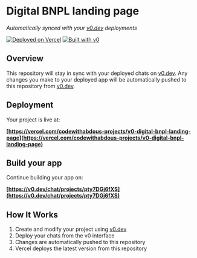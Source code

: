 # Digital BNPL landing page

*Automatically synced with your [v0.dev](https://v0.dev) deployments*

[![Deployed on Vercel](https://img.shields.io/badge/Deployed%20on-Vercel-black?style=for-the-badge&logo=vercel)](https://vercel.com/codewithabdous-projects/v0-digital-bnpl-landing-page)
[![Built with v0](https://img.shields.io/badge/Built%20with-v0.dev-black?style=for-the-badge)](https://v0.dev/chat/projects/pty7DGj6fXS)

## Overview

This repository will stay in sync with your deployed chats on [v0.dev](https://v0.dev).
Any changes you make to your deployed app will be automatically pushed to this repository from [v0.dev](https://v0.dev).

## Deployment

Your project is live at:

**[https://vercel.com/codewithabdous-projects/v0-digital-bnpl-landing-page](https://vercel.com/codewithabdous-projects/v0-digital-bnpl-landing-page)**

## Build your app

Continue building your app on:

**[https://v0.dev/chat/projects/pty7DGj6fXS](https://v0.dev/chat/projects/pty7DGj6fXS)**

## How It Works

1. Create and modify your project using [v0.dev](https://v0.dev)
2. Deploy your chats from the v0 interface
3. Changes are automatically pushed to this repository
4. Vercel deploys the latest version from this repository